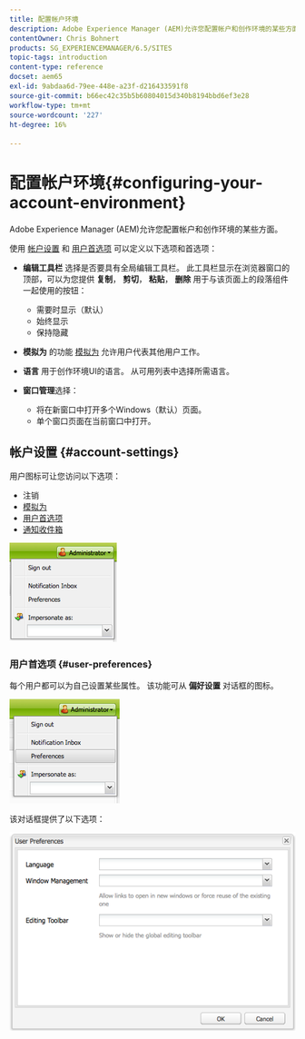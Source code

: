 ```yaml
---
title: 配置帐户环境
description: Adobe Experience Manager (AEM)允许您配置帐户和创作环境的某些方面。
contentOwner: Chris Bohnert
products: SG_EXPERIENCEMANAGER/6.5/SITES
topic-tags: introduction
content-type: reference
docset: aem65
exl-id: 9abdaa6d-79ee-448e-a23f-d216433591f8
source-git-commit: b66ec42c35b5b60804015d340b8194bbd6ef3e28
workflow-type: tm+mt
source-wordcount: '227'
ht-degree: 16%

---
```


# 配置帐户环境{#configuring-your-account-environment}

Adobe Experience Manager (AEM)允许您配置帐户和创作环境的某些方面。

使用 [帐户设置](#account-settings) 和 [用户首选项](#user-preferences) 可以定义以下选项和首选项：

* **编辑工具栏**
选择是否要具有全局编辑工具栏。 此工具栏显示在浏览器窗口的顶部，可以为您提供 **复制**， **剪切**， **粘贴**， **删除** 用于与该页面上的段落组件一起使用的按钮：

   * 需要时显示（默认）
   * 始终显示
   * 保持隐藏

* **模拟为**
的功能 [模拟为](/help/sites-administering/security.md#impersonating-another-user) 允许用户代表其他用户工作。

* **语言**
用于创作环境UI的语言。 从可用列表中选择所需语言。

* **窗口管理**&#x200B;选择：

   * 将在新窗口中打开多个Windows（默认）页面。
   * 单个窗口页面在当前窗口中打开。

## 帐户设置 {#account-settings}

用户图标可让您访问以下选项：

* 注销
* [模拟为](/help/sites-administering/security.md#impersonating-another-user)
* [用户首选项](#user-preferences)
* [通知收件箱](/help/sites-classic-ui-authoring/author-env-inbox.md)

![chlimage_1-122](assets/chlimage_1-122.png)

### 用户首选项 {#user-preferences}

每个用户都可以为自己设置某些属性。 该功能可从 **偏好设置** 对话框的图标。

![screen_shot_2012-02-08at105033am](assets/screen_shot_2012-02-08at105033am.png)

该对话框提供了以下选项：

![chlimage_1-123](assets/chlimage_1-123.png)
